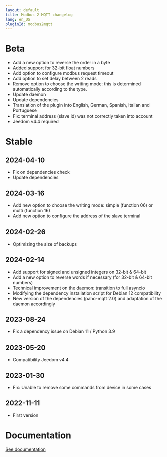 ```yaml
---
layout: default
title: Modbus 2 MQTT changelog
lang: en_US
pluginId: modbus2mqtt
---
```


# Beta

- Add a new option to reverse the order in a byte
- Added support for 32-bit float numbers
- Add option to configure modbus request timeout
- Add option to set delay between 2 reads
- Remove option to choose the writing mode: this is determined automatically according to the type.
- Update daemon
- Update dependencies
- Translation of the plugin into English, German, Spanish, Italian and Portuguese
- Fix: terminal address (slave id) was not correctly taken into account
- Jeedom v4.4 required

# Stable

## 2024-04-10

- Fix on dependencies check
- Update dependencies

## 2024-03-16

- Add new option to choose the writing mode: simple (function 06) or multi (function 16)
- Add new option to configure the address of the slave terminal

## 2024-02-26

- Optimizing the size of backups

## 2024-02-14

- Add support for signed and unsigned integers on 32-bit & 64-bit
- Add a new option to reverse words if necessary (for 32-bit & 64-bit numbers)
- Technical improvement on the daemon: transition to full asyncio
- Modifying the dependency installation script for Debian 12 compatibility
- New version of the dependencies (paho-mqtt 2.0) and adaptation of the daemon accordingly

## 2023-08-24

- Fix a dependency issue on Debian 11 / Python 3.9

## 2023-05-20

- Compatibility Jeedom v4.4

## 2023-01-30

- Fix: Unable to remove some commands from device in some cases

## 2022-11-11

- First version

# Documentation

[See documentation]({{site.baseurl}}/{{page.pluginId}}/{{page.lang}})
